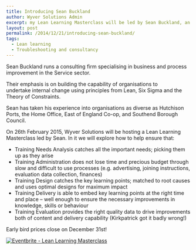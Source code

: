 ```yaml
---
title: Introducing Sean Buckland
author: Wyver Solutions Admin
excerpt: my Lean Learning Masterclass will be led by Sean Buckland, an expert in implementing Lean principles in service organisations.
layout: post
permalink: /2014/12/21/introducing-sean-buckland/
tags:
  - Lean learning
  - Troubleshooting and consultancy
---
```

Sean Buckland runs a consulting firm specialising in business and process improvement in the Service sector.

Their emphasis is on building the capability of organisations to undertake internal change using principles from Lean, Six Sigma and the Theory of Constraints.

Sean has taken his experience into organisations as diverse as Hutchison Ports, the Home Office, East of England Co-op, and Southend Borough Council.

On 26th February 2015, Wyver Solutions will be hosting a Lean Learning Masterclass led by Sean. In it we will explore how to help ensure that:

  * Training Needs Analysis catches all the important needs; picking them up as they arise
  * Training Administration does not lose time and precious budget through slow and difficult to use processes (e.g. advertising, joining instructions, evaluation data collection, finances)
  * Training Design catches the key learning points; matched to root causes and uses optimal designs for maximum impact
  * Training Delivery is able to embed key learning points at the right time and place &#8211; well enough to ensure the necessary improvements in knowledge, skills or behaviour
  * Training Evaluation provides the right quality data to drive improvements both of content and delivery capability (Kirkpatrick got it badly wrong!)

Early bird prices close on December 31st!

<a href="http://www.eventbrite.co.uk/e/lean-learning-masterclass-tickets-14661080687?ref=ebtn" target="_blank"><img class="aligncenter" src="https://www.eventbrite.co.uk/custombutton?eid=14661080687" alt="Eventbrite - Lean Learning Masterclass" /></a>
